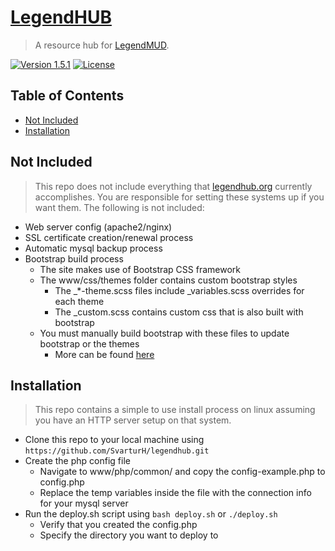 # [LegendHUB](https://www.legendhub.org)
> A resource hub for [LegendMUD](www.legendmud.org).

[![Version 1.5.1](http://img.shields.io/badge/version-1.5.1-brightgreen.svg?style=flat-square)](https://www.legendhub.org) [![License](http://img.shields.io/:license-mit-blue.svg?style=flat-square)](http://badges.mit-license.org)

## Table of Contents
- [Not Included](#not-included)
- [Installation](#installation)

## Not Included
> This repo does not include everything that [legendhub.org](https://www.legendhub.org) currently accomplishes. You are responsible for setting these systems up if you want them.
The following is not included:
- Web server config (apache2/nginx)
- SSL certificate creation/renewal process
- Automatic mysql backup process
- Bootstrap build process
    - The site makes use of Bootstrap CSS framework
    - The www/css/themes folder contains custom bootstrap styles
        - The _*-theme.scss files include _variables.scss overrides for each theme
        - The _custom.scss contains custom css that is also built with bootstrap
    - You must manually build bootstrap with these files to update bootstrap or the themes
        - More can be found [here](https://getbootstrap.com/docs/4.1/getting-started/build-tools/)

## Installation
> This repo contains a simple to use install process on linux assuming you have an HTTP server setup on that system.
- Clone this repo to your local machine using `https://github.com/SvarturH/legendhub.git`
- Create the php config file
    - Navigate to www/php/common/ and copy the config-example.php to config.php
    - Replace the temp variables inside the file with the connection info for your mysql server
- Run the deploy.sh script using `bash deploy.sh` or `./deploy.sh`
    - Verify that you created the config.php
    - Specify the directory you want to deploy to
